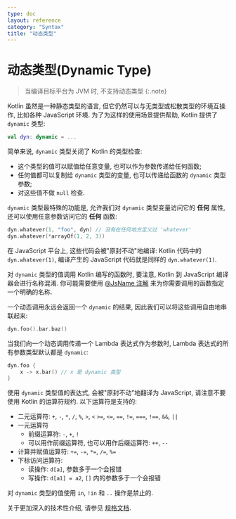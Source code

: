 ```yaml
---
type: doc
layout: reference
category: "Syntax"
title: "动态类型"
---
```


# 动态类型(Dynamic Type)

> 当编译目标平台为 JVM 时, 不支持动态类型
{:.note}

Kotlin 虽然是一种静态类型的语言, 但它仍然可以与无类型或松散类型的环境互操作, 比如各种 JavaScript 环境. 为了为这样的使用场景提供帮助, Kotlin 提供了 `dynamic` 类型:

``` kotlin
val dyn: dynamic = ...
```

简单来说, `dynamic` 类型关闭了 Kotlin 的类型检查:

  - 这个类型的值可以赋值给任意变量, 也可以作为参数传递给任何函数;
  - 任何值都可以复制给 `dynamic` 类型的变量, 也可以传递给函数的 `dynamic` 类型参数;
  - 对这些值不做 `null` 检查.

`dynamic` 类型最特殊的功能是, 允许我们对 `dynamic` 类型变量访问它的 **任何** 属性, 还可以使用任意参数访问它的 **任何** 函数:

``` kotlin
dyn.whatever(1, "foo", dyn) // 没有在任何地方定义过 'whatever'
dyn.whatever(*arrayOf(1, 2, 3))
```

在 JavaScript 平台上, 这些代码会被"原封不动"地编译: Kotlin 代码中的 `dyn.whatever(1)`, 编译产生的 JavaScript 代码就是同样的 `dyn.whatever(1)`.

对 `dynamic` 类型的值调用 Kotlin 编写的函数时, 要注意, Kotlin 到 JavaScript 编译器会进行名称混淆.
你可能需要使用 [@JsName 注解](js-to-kotlin-interop.html#jsname-annotation) 来为你需要调用的函数指定一个明确的名称.

一个动态调用永远会返回一个 `dynamic` 的结果, 因此我们可以将这些调用自由地串联起来:

``` kotlin
dyn.foo().bar.baz()
```

当我们向一个动态调用传递一个 Lambda 表达式作为参数时, Lambda 表达式的所有参数类型默认都是 `dynamic`:

``` kotlin
dyn.foo {
    x -> x.bar() // x 是 dynamic 类型
}
```

使用 `dynamic` 类型值的表达式, 会被"原封不动"地翻译为 JavaScript, 请注意不要使用 Kotlin 的运算符规约.
以下运算符是支持的:

* 二元运算符: `+`, `-`, `*`, `/`, `%`, `>`, `<` `>=`, `<=`, `==`, `!=`, `===`, `!==`, `&&`, `||`
* 一元运算符
    * 前缀运算符: `-`, `+`, `!`
    * 可以用作前缀运算符, 也可以用作后缀运算符: `++`, `--`
* 计算并赋值运算符: `+=`, `-=`, `*=`, `/=`, `%=`
* 下标访问运算符:
    * 读操作: `d[a]`, 参数多于一个会报错
    * 写操作: `d[a1] = a2`, `[]` 内的参数多于一个会报错

对 `dynamic` 类型的值使用 `in`, `!in` 和 `..` 操作是禁止的.

关于更加深入的技术性介绍, 请参见 [规格文档](https://github.com/JetBrains/kotlin/blob/master/spec-docs/dynamic-types.md).
